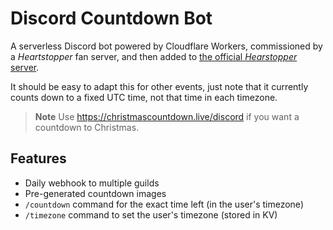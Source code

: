 # Discord Countdown Bot

A serverless Discord bot powered by Cloudflare Workers,
commissioned by a *Heartstopper* fan server,
and then added to [the official *Hearstopper* server](https://discord.gg/heartstopper).

It should be easy to adapt this for other events,
just note that it currently counts down to a fixed UTC time, not that time in each timezone.

> **Note** Use <https://christmascountdown.live/discord> if you want a countdown to Christmas.

## Features

- Daily webhook to multiple guilds
- Pre-generated countdown images
- `/countdown` command for the exact time left (in the user's timezone)
- `/timezone` command to set the user's timezone (stored in KV)
